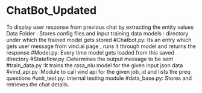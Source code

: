# ChatBot_Updated
To display user response from previous chat by extracting the entity values
Data Folder : Stores config files and input training data
models : directory under which the trained model gets stored #Chatbot.py: Its an entry which gets user message from vind.ai page ,
runs it through model and returns the response #Model.py: Every time model gets loaded from this saved directory
#Stateflow.py :Determines the output message to be sent #train_data.py :It trains the rasa_nlu model for the given input json data
#vind_api.py :Module to call vind api for the given job_id and lists the preq questions #unit_test.py: internal testing module 
#data_base.py: Stores and retrieves the chat details.
